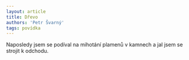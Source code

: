 ```yaml
---
layout: article
title: Dřevo
authors: 'Petr Švarný'
tags: povídka
---
```


Naposledy jsem se podíval na mihotání plamenů v kamnech
a jal jsem se strojit k odchodu.

